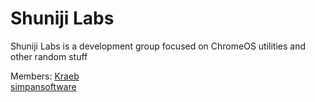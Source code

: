 # Shuniji Labs
Shuniji Labs is a development group focused on ChromeOS utilities and other random stuff

Members:
[Kraeb](https://github.com/DyingHynixMLC) <br />
[simpansoftware](https://github.com/simpansoftware)
